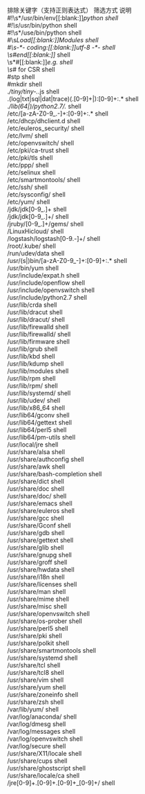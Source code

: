 排除关键字（支持正则表达式）	筛选方式	说明
#\!\s*/usr/bin/env[[:blank:]]*python	shell	
#\!\s*/usr/bin/python	shell	
#\!\s*/use/bin/python	shell	
#\s*Load[[:blank:]]*Modules	shell	
#\s*-\*- coding:[[:blank:]]*utf-8 -\*-	shell	
\s*#end[[:blank:]]*	shell	
\s*#[[:blank:]]*e\.g\.	shell	
\s*# for CSR	shell	
#stp	shell	
#mkdir	shell	
.*/tiny/tiny\-.*\.js	shell	
\.(log|txt|sql|dat|trace)(\.[0-9]+|):[0-9]+:.*	shell	
.*/lib(64|)/python2\.7/.*	shell	
/etc/[a-zA-Z0-9_\.\-]+:[0-9]+:.*	shell	
/etc/dhcp/dhclient.d	shell	
/etc/euleros_security/	shell	
/etc/lvm/	shell	
/etc/openvswitch/	shell	
/etc/pki/ca-trust	shell	
/etc/pki/tls	shell	
/etc/ppp/	shell	
/etc/selinux	shell	
/etc/smartmontools/	shell	
/etc/ssh/	shell	
/etc/sysconfig/	shell	
/etc/yum/	shell	
/jdk/jdk[0-9_\.]+	shell	
/jdk/jdk[0-9_\.]+/	shell	
/jruby/[0-9_\.]+/gems/	shell	
/LinuxHicloud/	shell	
/logstash/logstash[0-9\.\-]+/	shell	
/root/.kube/	shell	
/run/udev/data	shell	
/usr/(s|)bin/[a-zA-Z0-9_\-]+:[0-9]+:.*	shell	
/usr/bin/yum	shell	
/usr/include/expat\.h	shell	
/usr/include/openflow	shell	
/usr/include/openvswitch	shell	
/usr/include/python2.7	shell	
/usr/lib/crda	shell	
/usr/lib/dracut	shell	
/usr/lib/dracut/	shell	
/usr/lib/firewalld	shell	
/usr/lib/firewalld/	shell	
/usr/lib/firmware	shell	
/usr/lib/grub	shell	
/usr/lib/kbd	shell	
/usr/lib/kdump	shell	
/usr/lib/modules	shell	
/usr/lib/rpm	shell	
/usr/lib/rpm/	shell	
/usr/lib/systemd/	shell	
/usr/lib/udev/	shell	
/usr/lib/x86_64	shell	
/usr/lib64/gconv	shell	
/usr/lib64/gettext	shell	
/usr/lib64/perl5	shell	
/usr/lib64/pm-utils	shell	
/usr/local/jre	shell	
/usr/share/alsa	shell	
/usr/share/authconfig	shell	
/usr/share/awk	shell	
/usr/share/bash-completion	shell	
/usr/share/dict	shell	
/usr/share/doc	shell	
/usr/share/doc/	shell	
/usr/share/emacs	shell	
/usr/share/euleros	shell	
/usr/share/gcc	shell	
/usr/share/Gconf	shell	
/usr/share/gdb	shell	
/usr/share/gettext	shell	
/usr/share/glib	shell	
/usr/share/gnupg	shell	
/usr/share/groff	shell	
/usr/share/hwdata	shell	
/usr/share/i18n	shell	
/usr/share/licenses	shell	
/usr/share/man	shell	
/usr/share/mime	shell	
/usr/share/misc	shell	
/usr/share/openvswitch	shell	
/usr/share/os-prober	shell	
/usr/share/perl5	shell	
/usr/share/pki	shell	
/usr/share/polkit	shell	
/usr/share/smartmontools	shell	
/usr/share/systemd	shell	
/usr/share/tcl	shell	
/usr/share/tcl8	shell	
/usr/share/vim	shell	
/usr/share/yum	shell	
/usr/share/zoneinfo	shell	
/usr/share/zsh	shell	
/var/lib/yum/	shell	
/var/log/anaconda/	shell	
/var/log/dmesg	shell	
/var/log/messages	shell	
/var/log/openvswitch	shell	
/var/log/secure	shell	
/usr/share/X11/locale	shell	
/usr/share/cups	shell	
/usr/share/ghostscript	shell	
/usr/share/locale/ca	shell	
/jre[0-9]+\.[0-9]+\.[0-9]+_[0-9]+/	shell	
